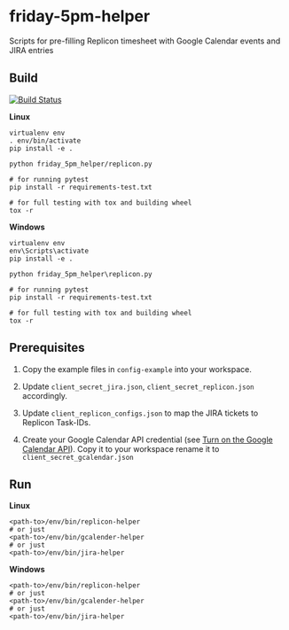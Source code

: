 # friday-5pm-helper
Scripts for pre-filling Replicon timesheet with Google Calendar events and JIRA entries

## Build
[![Build Status](https://travis-ci.org/kyhau/friday-5pm-helper.svg?branch=master)](https://travis-ci.org/kyhau/friday-5pm-helper)

**Linux**

    virtualenv env
    . env/bin/activate
    pip install -e .
    
    python friday_5pm_helper/replicon.py
    
    # for running pytest
    pip install -r requirements-test.txt
    
    # for full testing with tox and building wheel
    tox -r

**Windows**

    virtualenv env
    env\Scripts\activate
    pip install -e .
    
    python friday_5pm_helper\replicon.py
    
    # for running pytest
    pip install -r requirements-test.txt
    
    # for full testing with tox and building wheel
    tox -r
    
## Prerequisites

1. Copy the example files in `config-example` into your workspace.

2. Update `client_secret_jira.json`, `client_secret_replicon.json` accordingly.

3. Update `client_replicon_configs.json` to map the JIRA tickets to Replicon Task-IDs.

4. Create your Google Calendar API credential (see [Turn on the Google Calendar API](https://developers.google.com/google-apps/calendar/quickstart/python)). 
Copy it to your workspace rename it to `client_secret_gcalendar.json`
   

## Run

**Linux**

    <path-to>/env/bin/replicon-helper
    # or just
    <path-to>/env/bin/gcalender-helper
    # or just
    <path-to>/env/bin/jira-helper

**Windows**

    <path-to>/env/bin/replicon-helper
    # or just
    <path-to>/env/bin/gcalender-helper
    # or just
    <path-to>/env/bin/jira-helper
